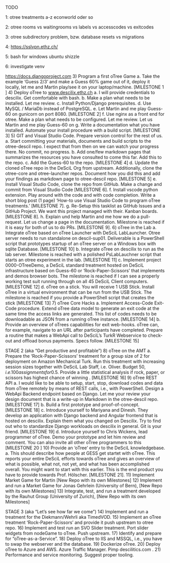 TODO

1:
otree treatments a-z
econworld oder so

2:
otree rooms vs waitingrooms vs labels vs accesscodes vs exitcodes

3:
otree subdirectory problem,
bzw. database resets vs migrations

4:
https://sslvpn.ethz.ch/

5:
bash for windows ubuntu shizzle

6:
investigate venv

https://docs.djangoproject.com 
3)	Program a first oTree Game
a.	Take the example ‘Guess 2/3’ and make a Guess 60% game out of it, deploy it locally, let me and Martin play/see it on your laptop/machine. [MILESTONE 1 ]
4)	Deploy oTree to www.descilix.ethz.ch
a.	I will provide credentials to descilix. Get comfortable with bash.
b.	Make a plan what needs to be installed. Let me review.
c.	Install Python/Django prerequisites.
d.	Use MySQL / MariaDb instead of PostgreSQL.
e.	Let Martin and me play Guess-60 on gunicorn on port 8080. [MILESTONE 2]
f.	Use nginx as a front end for otree. Make a plan what needs to be configured. Let me review. Let us Martin and me play Guess-60 on 
g.	Write a documentation what you have installed. Automate your install procedure with a build script. [MILESTONE 3]
5)	GIT and Visual Studio Code. Prepare version control for the rest of us.
a.	Start committing your materials, documents and build scripts to the otree-descil repo. I expect that from then on we can watch your progress there. No commit, no progress.
b.	Add one/few markdown pages that summarizes the resources you have consulted to come this far. Add this to the repo.
c.	Add the Guess-60 to the repo. [MILESTONE 4]
d.	Update the cloned oTree repo in the DeSciL Org from upstream. Additionally, clone the otree-core and otree-launcher repos. Document how you did this and add your findings as markdown page to otree-descil repo. [MILESTONE 5]
e.	Install Visual Studio Code, clone the repo from GitHub. Make a change and commit from Visual Studio Code [MILESTONE 6]. 
f.	Install vscode python extension. Play around with the code and with code completion. Write a short blog post (1 page) ‘How-to use Visual Studio Code to program oTree treatments.’ [MILESTONE 7].
g.	Re-Setup this tasklist as GitHub Issues and a GitHub Project. We want this project managed with their. Kanban boards. [MILESTONE 8].
h.	Explain und help Martin and me how we do a pull-request. Let us change a page in the documentation. Milestone is reached if it is easy for both of us to do PRs. [MILESTONE 9].
6)	oTree in the Lab
a.	Integrate oTree based on oTree Launcher with DeSciL LabLauncher. Otree server needs to run standalone on descil-sup01. Deliverable is a PowerShell script that prototypes startup of an oTree server on a Windows box with sqlite Database. [MILESTONE 10]
b.	Integrate oTree on descilix to run as the lab server. Milestone is reached with a polished PsLabLauchner script that starts an otree experiment in the lab. [MILESTONE 11]
c.	Implement project 0000-OTreeDemo, a DeSciL standard treatment hosted on DeSciL infrastructure based on Guess-60 or ‘Rock-Paper-Scissors’ that implements and demos browser bots. The milestone is reached if I can see a properly working test suit running through on all 45 DeSciL Client computers. [MILESTONE 12]
d.	oTree on a stick. You will receive 1 USB Stick. Install oTree in a virtual environment that can be run from the USB Stick. The milestone is reached if you provide a PowerShell script that creates the stick [MILESTONE 13]
7)	oTree Core Hacks
a.	Implement Access-Code Exit-Code procedure. Extend oTree data model to generate an exit code at the same time the access links are generated. This list of codes needs to be downloadable as JSON from a running oTree instance. [MILESTONE 14]
b.	Provide an overview of oTrees capabilities for exit web-hooks. oTree can, for example, navigate to an URL after participants have completed. Prepare a routine that makes a WebApi call to DeSciL’s TurkR Webservice to check-out and offload bonus payments. Specs follow. [MILESTONE 15]

STAGE 2 (aka “Get productive and profitable”)
8)	oTree on the AMT
a.	Prepare the ‘Rock-Paper-Scissors’ treatment for a group size of 2 for deployment on Amazon Mechanical Turk. Run this treatment with increasing session sizes together with DeSciL Lab Staff, i.e. Oliver. Budget 50$, i.e. 100 assignments for 0.5$. Provide a little statistical analysis if rock, paper, or scissors has highest chance of winning . [MILESTONE 16]
9)	oTree REST API
a.	I would like to be able to setup, start, stop, download codes and data from oTree remotely by means of REST calls, i.e., with PowerShell. Design a WebApi Backend endpoint based on Django. Let me your review your design document that is a write-up in Markdown in the otree-descil repo. [MILESTONE 17]
b.	Build a first prototype and proof-of-concept. [MILESTONE 18]
c.	Introduce yourself to Mariyana and Dinesh. They develop an application with Django backend and Angular frontend that is hosted on descilix. Explain them what you changed on Descilix. Try to find out who to standardize Django workloads on descilix in general. Git is your friend. [MILESTONE 19]
d.	Introduce yourself to Chris Wickens, lead programmer of oTree. Demo your prototype and let him review and comment. You can also invite all other oTree programmers to this [MILESTONE 20 ]
10)	Provide an ‘oTree’ entry to the DeSciL knowledgebase.
a.	This should describe how people at GESS get startet with oTree. This reports your entire DeSciL efforts towards oTree and gives an overview of what is possible, what not, not yet, and what has been accomplished overall. You might want to start with this earlier. This is the end product you have to provide towards Prof. Hölscher. [MILESTONE 21].
11)	Implement Market Game for Martin [New Repo with its own Milestones]
12)	Implement and run a Market Game for Jonas Gehrlein (University of Bern), [New Repo with its own Milestones]
13)	Integrate, test, and run a treatment developed by the Rauhut Group (University of Zurich), [New Repo with its own Milestones]

STAGE 3 (aka “Let’s see how far we come”)
14)	Implement and run a treatment for the Diekmann/Wehrli aka TimedVOD.
15)	Implement an oTree treatment ‘Rock-Paper-Scissors’ and provide it push upstream to otree repo.
16)	Implement and test run an SVO Slider treatment. Port slider widgets from nodeGame to oTree. Push upstream.
17)	Identify and prepare for “oTree-as-a-Service”. 
18)	Deploy oTree to IIS and MSSQL, i.e., you have to swap the webserver and the database.
19)	Dockerize oTree.
20)	Deploy oTree to Azure and AWS. Azure Traffic Manager. Pimp descilitics.com .
21)	Performance and service monitoring. Suggest proper tooling.
